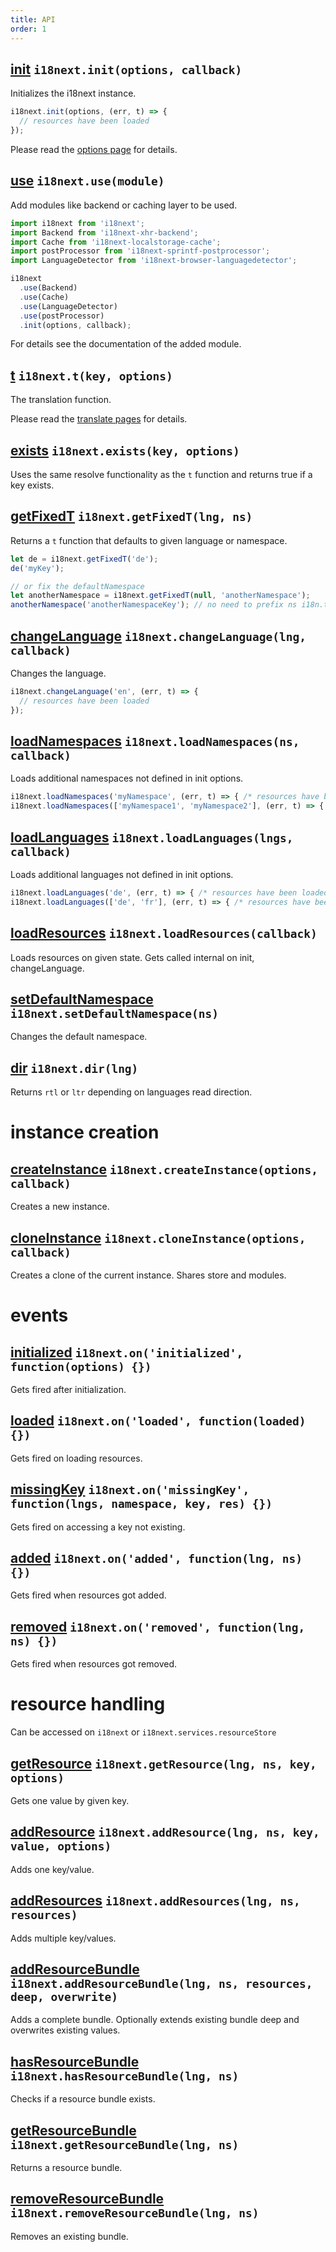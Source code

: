 ```yaml
---
title: API
order: 1
---
```


<a name="init"></a>
## [init](#init) `i18next.init(options, callback)`

Initializes the i18next instance.

```js
i18next.init(options, (err, t) => {
  // resources have been loaded
});
```

Please read the [options page](../options/) for details.

<a name="use"></a>
## [use](#use) `i18next.use(module)`

Add modules like backend or caching layer to be used.

```js
import i18next from 'i18next';
import Backend from 'i18next-xhr-backend';
import Cache from 'i18next-localstorage-cache';
import postProcessor from 'i18next-sprintf-postprocessor';
import LanguageDetector from 'i18next-browser-languagedetector';

i18next
  .use(Backend)
  .use(Cache)
  .use(LanguageDetector)
  .use(postProcessor)
  .init(options, callback);
```

For details see the documentation of the added module.

<a name="t"></a>
## [t](#t) `i18next.t(key, options)`

The translation function.

Please read the [translate pages](../../translate/) for details.

<a name="exists"></a>
## [exists](#exists) `i18next.exists(key, options)`

Uses the same resolve functionality as the `t` function and returns true if a key exists.

<a name="get-fixed-t"></a>
## [getFixedT](#get-fixed-t) `i18next.getFixedT(lng, ns)`

Returns a `t` function that defaults to given language or namespace.

```js
let de = i18next.getFixedT('de');
de('myKey');

// or fix the defaultNamespace
let anotherNamespace = i18next.getFixedT(null, 'anotherNamespace');
anotherNamespace('anotherNamespaceKey'); // no need to prefix ns i18n.t('anotherNamespace:anotherNamespaceKey');
```

<a name="change-language"></a>
## [changeLanguage](#change-language) `i18next.changeLanguage(lng, callback)`

Changes the language.

```js
i18next.changeLanguage('en', (err, t) => {
  // resources have been loaded
});
```

<a name="load-namespaces"></a>
## [loadNamespaces](#load-namespaces) `i18next.loadNamespaces(ns, callback)`

Loads additional namespaces not defined in init options.

```js
i18next.loadNamespaces('myNamespace', (err, t) => { /* resources have been loaded */ });
i18next.loadNamespaces(['myNamespace1', 'myNamespace2'], (err, t) => { /* resources have been loaded */ });
```

<a name="load-languages"></a>
## [loadLanguages](#load-languages) `i18next.loadLanguages(lngs, callback)`

Loads additional languages not defined in init options.

```js
i18next.loadLanguages('de', (err, t) => { /* resources have been loaded */ });
i18next.loadLanguages(['de', 'fr'], (err, t) => { /* resources have been loaded */ });
```

<a name="load-resources"></a>
## [loadResources](#load-resources) `i18next.loadResources(callback)`

Loads resources on given state. Gets called internal on init, changeLanguage.

<a name="set-default-namespace"></a>
## [setDefaultNamespace](#set-default-namespace) `i18next.setDefaultNamespace(ns)`

Changes the default namespace.

<a name="dir"></a>
## [dir](#dir) `i18next.dir(lng)`

Returns `rtl` or `ltr` depending on languages read direction.



# instance creation

<a name="create-instance"></a>
## [createInstance](#create-instance) `i18next.createInstance(options, callback)`

Creates a new instance.

<a name="clone-instance"></a>
## [cloneInstance](#clone-instance) `i18next.cloneInstance(options, callback)`

Creates a clone of the current instance. Shares store and modules.




# events

<a name="on-initialized"></a>
## [initialized](#on-initialized) `i18next.on('initialized', function(options) {})`

Gets fired after initialization.

<a name="on-loaded"></a>
## [loaded](#on-loaded) `i18next.on('loaded', function(loaded) {})`

Gets fired on loading resources.

<a name="on-missing-key"></a>
## [missingKey](#on-missing-key) `i18next.on('missingKey', function(lngs, namespace, key, res) {})`

Gets fired on accessing a key not existing.

<a name="on-added"></a>
## [added](#on-added) `i18next.on('added', function(lng, ns) {})`

Gets fired when resources got added.

<a name="on-removed"></a>
## [removed](#on-removed) `i18next.on('removed', function(lng, ns) {})`

Gets fired when resources got removed.




# resource handling

Can be accessed on `i18next` or `i18next.services.resourceStore`

<a name="get-resource"></a>
## [getResource](#get-resource) `i18next.getResource(lng, ns, key, options)`

Gets one value by given key.

<a name="add-resource"></a>
## [addResource](#add-resource) `i18next.addResource(lng, ns, key, value, options)`

Adds one key/value.

<a name="add-resources"></a>
## [addResources](#add-resources) `i18next.addResources(lng, ns, resources)`

Adds multiple key/values.

<a name="add-resource-bundle"></a>
## [addResourceBundle](#add-resource-bundle) `i18next.addResourceBundle(lng, ns, resources, deep, overwrite)`

Adds a complete bundle. Optionally extends existing bundle deep and overwrites existing values.

<a name="has-resource-bundle"></a>
## [hasResourceBundle](#has-resource-bundle) `i18next.hasResourceBundle(lng, ns)`

Checks if a resource bundle exists.

<a name="get-resource-bundle"></a>
## [getResourceBundle](#get-resource-bundle) `i18next.getResourceBundle(lng, ns)`

Returns a resource bundle.

<a name="remove-resource-bundle"></a>
## [removeResourceBundle](#remove-resource-bundle) `i18next.removeResourceBundle(lng, ns)`

Removes an existing bundle.
